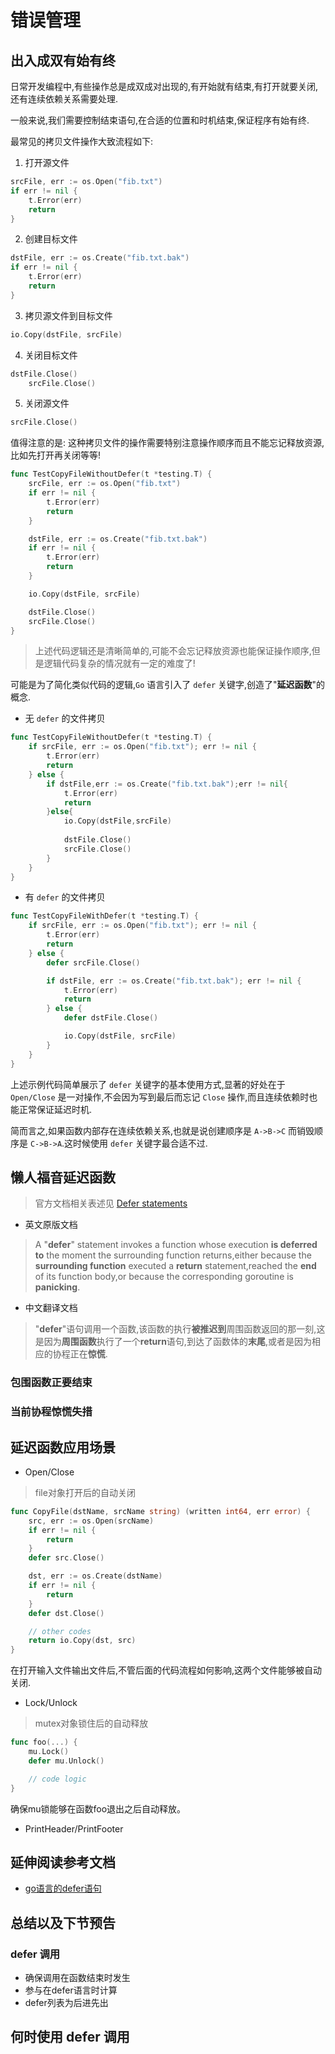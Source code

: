 # 错误管理

## 出入成双有始有终

日常开发编程中,有些操作总是成双成对出现的,有开始就有结束,有打开就要关闭,还有连续依赖关系需要处理.

一般来说,我们需要控制结束语句,在合适的位置和时机结束,保证程序有始有终.

最常见的拷贝文件操作大致流程如下:

1. 打开源文件

```go
srcFile, err := os.Open("fib.txt")
if err != nil {
	t.Error(err)
	return
}	
```

2. 创建目标文件

```go
dstFile, err := os.Create("fib.txt.bak")
if err != nil {
	t.Error(err)
	return
}
```

3. 拷贝源文件到目标文件

```go
io.Copy(dstFile, srcFile)
```

4. 关闭目标文件

```go
dstFile.Close()
	srcFile.Close()
```

5. 关闭源文件

```go
srcFile.Close()
```

值得注意的是: 这种拷贝文件的操作需要特别注意操作顺序而且不能忘记释放资源,比如先打开再关闭等等!

```go
func TestCopyFileWithoutDefer(t *testing.T) {
	srcFile, err := os.Open("fib.txt")
	if err != nil {
		t.Error(err)
		return
	}

	dstFile, err := os.Create("fib.txt.bak")
	if err != nil {
		t.Error(err)
		return
	}

	io.Copy(dstFile, srcFile)

	dstFile.Close()
	srcFile.Close()
}
```

> 上述代码逻辑还是清晰简单的,可能不会忘记释放资源也能保证操作顺序,但是逻辑代码复杂的情况就有一定的难度了!

可能是为了简化类似代码的逻辑,`Go` 语言引入了 `defer` 关键字,创造了"**延迟函数**"的概念.

- 无 `defer` 的文件拷贝

```go
func TestCopyFileWithoutDefer(t *testing.T) {
	if srcFile, err := os.Open("fib.txt"); err != nil {
		t.Error(err)
		return
	} else {
		if dstFile,err := os.Create("fib.txt.bak");err != nil{
			t.Error(err)
			return
		}else{
			io.Copy(dstFile,srcFile)
	
			dstFile.Close()
			srcFile.Close()
		}
	}
}
```

- 有 `defer` 的文件拷贝

```go
func TestCopyFileWithDefer(t *testing.T) {
	if srcFile, err := os.Open("fib.txt"); err != nil {
		t.Error(err)
		return
	} else {
		defer srcFile.Close()

		if dstFile, err := os.Create("fib.txt.bak"); err != nil {
			t.Error(err)
			return
		} else {
			defer dstFile.Close()

			io.Copy(dstFile, srcFile)
		}
	}
}
```

上述示例代码简单展示了 `defer` 关键字的基本使用方式,显著的好处在于 `Open/Close` 是一对操作,不会因为写到最后而忘记 `Close` 操作,而且连续依赖时也能正常保证延迟时机.

简而言之,如果函数内部存在连续依赖关系,也就是说创建顺序是 `A->B->C` 而销毁顺序是 `C->B->A`.这时候使用 `defer` 关键字最合适不过. 

## 懒人福音延迟函数

> 官方文档相关表述见 [Defer statements](https://golang.google.cn/ref/spec#Defer_statements) 

- 英文原版文档

> A "**defer**" statement invokes a function whose execution **is deferred to** the moment the surrounding function returns,either because the **surrounding function** executed a **return** statement,reached the **end** of its function body,or because the corresponding goroutine is **panicking**.

- 中文翻译文档 

> "**defer**"语句调用一个函数,该函数的执行**被推迟到**周围函数返回的那一刻,这是因为**周围函数**执行了一个**return**语句,到达了函数体的**末尾**,或者是因为相应的协程正在**惊慌**.


### 包围函数正要结束

### 当前协程惊慌失措

## 延迟函数应用场景

- Open/Close

> file对象打开后的自动关闭

```go
func CopyFile(dstName, srcName string) (written int64, err error) {
    src, err := os.Open(srcName)
    if err != nil {
        return
    }
    defer src.Close()

    dst, err := os.Create(dstName)
    if err != nil {
        return
    }
    defer dst.Close()

    // other codes
    return io.Copy(dst, src)
}
```

在打开输入文件输出文件后,不管后面的代码流程如何影响,这两个文件能够被自动关闭.

- Lock/Unlock

> mutex对象锁住后的自动释放

```go
func foo(...) {
    mu.Lock()
    defer mu.Unlock()

    // code logic
}
```

确保mu锁能够在函数foo退出之后自动释放。

- PrintHeader/PrintFooter

## 延伸阅读参考文档

- [go语言的defer语句](https://www.jianshu.com/p/5b0b36f398a2)

## 总结以及下节预告

### defer 调用

- 确保调用在函数结束时发生
- 参与在defer语言时计算
- defer列表为后进先出

## 何时使用 defer 调用